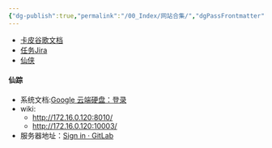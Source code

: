 ```yaml
---
{"dg-publish":true,"permalink":"/00_Index/网站合集/","dgPassFrontmatter":true}
---
```


+ [卡皮谷歌文档](https://drive.google.com/drive/u/0/folders/1QItoXYmR50i1ezWaSyZ1qesdKLt4ldXk?ths=true)
+ [任务Jira](https://habby.atlassian.net/jira/software/projects/KOEX/boards/62)
+ [仙侠](https://doc.weixin.qq.com/sheet/e3_Ad4AOwbWAIkpLNCPeYTQxaLGuudzW?scode=AOUAFAeLAAkdNiFryWAd4AOwbWAIk&tab=cs52rg)

#### 仙踪
+ 系统文档:[Google 云端硬盘：登录](https://drive.google.com/drive/u/0/folders/1kCE6NUkR3rhtNFs8RIHVUQBS6PMaLaF2?ths=true)
+ wiki:
	+ http://172.16.0.120:8010/
	+ http://172.16.0.120:10003/
+ 服务器地址：[Sign in · GitLab](http://gitlab.habby.fun/zhanghan/xianzonglaozhe.git)


